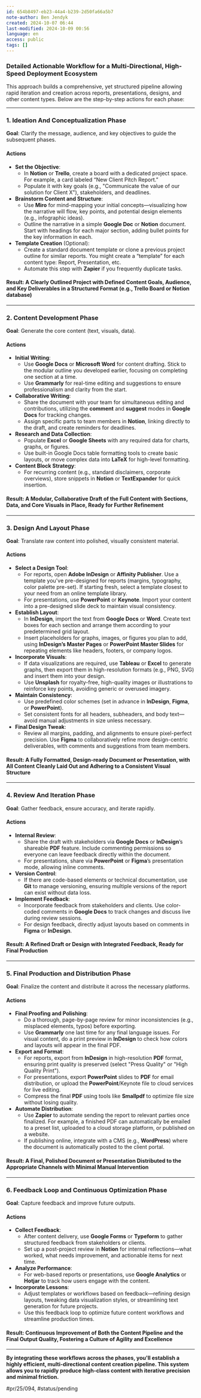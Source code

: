 ```yaml
---
id: 654b8497-eb23-44a4-b239-2d50fa66a5b7
note-author: Ben Jendyk
created: 2024-10-07 06:44
last-modified: 2024-10-09 00:56
language: en
access: public
tags: []
---
```


### **Detailed Actionable Workflow for a Multi-Directional, High-Speed Deployment Ecosystem**

This approach builds a comprehensive, yet structured pipeline allowing rapid iteration and creation across reports, presentations, designs, and other content types. Below are the step-by-step actions for each phase:

---

### 1. **Ideation And Conceptualization Phase**

**Goal**: Clarify the message, audience, and key objectives to guide the subsequent phases.

#### **Actions**

- **Set the Objective**: 
	- In **Notion** or **Trello**, create a board with a dedicated project space. For example, a card labeled “New Client Pitch Report.” 
	- Populate it with key goals (e.g., "Communicate the value of our solution for Client X"), stakeholders, and deadlines.
- **Brainstorm Content and Structure**:
	- Use **Miro** for mind-mapping your initial concepts—visualizing how the narrative will flow, key points, and potential design elements (e.g., infographic ideas).
	- Outline the narrative in a simple **Google Doc** or **Notion** document. Start with headings for each major section, adding bullet points for the key information in each.
- **Template Creation** (Optional):
	- Create a standard document template or clone a previous project outline for similar reports. You might create a “template” for each content type: Report, Presentation, etc.
	- Automate this step with **Zapier** if you frequently duplicate tasks.

#### **Result**: A Clearly Outlined Project with Defined Content Goals, Audience, and Key Deliverables in a Structured Format (e.g., Trello Board or Notion database)

---

### 2. **Content Development Phase**

**Goal**: Generate the core content (text, visuals, data).

#### **Actions**

- **Initial Writing**:
	- Use **Google Docs** or **Microsoft Word** for content drafting. Stick to the modular outline you developed earlier, focusing on completing one section at a time.
	- Use **Grammarly** for real-time editing and suggestions to ensure professionalism and clarity from the start.
- **Collaborative Writing**:
	- Share the document with your team for simultaneous editing and contributions, utilizing the **comment** and **suggest** modes in **Google Docs** for tracking changes.
	- Assign specific parts to team members in **Notion**, linking directly to the draft, and create reminders for deadlines.
- **Research and Data Collection**:
	- Populate **Excel** or **Google Sheets** with any required data for charts, graphs, or figures.
	- Use built-in Google Docs table formatting tools to create basic layouts, or move complex data into **LaTeX** for high-level formatting.
- **Content Block Strategy**:
	- For recurring content (e.g., standard disclaimers, corporate overviews), store snippets in **Notion** or **TextExpander** for quick insertion.

#### **Result**: A Modular, Collaborative Draft of the Full Content with Sections, Data, and Core Visuals in Place, Ready for Further Refinement

---

### 3. **Design And Layout Phase**

**Goal**: Translate raw content into polished, visually consistent material.

#### **Actions**

- **Select a Design Tool**:
	- For reports, open **Adobe InDesign** or **Affinity Publisher**. Use a template you've pre-designed for reports (margins, typography, color palette pre-set). If starting fresh, select a template closest to your need from an online template library.
	- For presentations, use **PowerPoint** or **Keynote**. Import your content into a pre-designed slide deck to maintain visual consistency.
- **Establish Layout**:
	- In **InDesign**, import the text from **Google Docs** or **Word**. Create text boxes for each section and arrange them according to your predetermined grid layout.
	- Insert placeholders for graphs, images, or figures you plan to add, using **InDesign’s Master Pages** or **PowerPoint Master Slides** for repeating elements like headers, footers, or company logos.
- **Incorporate Visuals**:
	- If data visualizations are required, use **Tableau** or **Excel** to generate graphs, then export them in high-resolution formats (e.g., PNG, SVG) and insert them into your design.
	- Use **Unsplash** for royalty-free, high-quality images or illustrations to reinforce key points, avoiding generic or overused imagery.
- **Maintain Consistency**:
	- Use predefined color schemes (set in advance in **InDesign**, **Figma**, or **PowerPoint**). 
	- Set consistent fonts for all headers, subheaders, and body text—avoid manual adjustments in size unless necessary.
- **Final Design Tweak**:
	- Review all margins, padding, and alignments to ensure pixel-perfect precision. Use **Figma** to collaboratively refine more design-centric deliverables, with comments and suggestions from team members.

#### **Result**: A Fully Formatted, Design-ready Document or Presentation, with All Content Cleanly Laid Out and Adhering to a Consistent Visual Structure

---

### 4. **Review And Iteration Phase**

**Goal**: Gather feedback, ensure accuracy, and iterate rapidly.

#### **Actions**

- **Internal Review**:
	- Share the draft with stakeholders via **Google Docs** or **InDesign**’s shareable **PDF** feature. Include commenting permissions so everyone can leave feedback directly within the document.
	- For presentations, share via **PowerPoint** or **Figma**’s presentation mode, allowing inline comments.
- **Version Control**:
	- If there are code-based elements or technical documentation, use **Git** to manage versioning, ensuring multiple versions of the report can exist without data loss.
- **Implement Feedback**:
	- Incorporate feedback from stakeholders and clients. Use color-coded comments in **Google Docs** to track changes and discuss live during review sessions.
	- For design feedback, directly adjust layouts based on comments in **Figma** or **InDesign**.

#### **Result**: A Refined Draft or Design with Integrated Feedback, Ready for Final Production

---

### 5. **Final Production and Distribution Phase**

**Goal**: Finalize the content and distribute it across the necessary platforms.

#### **Actions**

- **Final Proofing and Polishing**:
	- Do a thorough, page-by-page review for minor inconsistencies (e.g., misplaced elements, typos) before exporting.
	- Use **Grammarly** one last time for any final language issues. For visual content, do a print preview in **InDesign** to check how colors and layouts will appear in the final PDF.
- **Export and Format**:
	- For reports, export from **InDesign** in high-resolution **PDF** format, ensuring print quality is preserved (select "Press Quality" or "High Quality Print").
	- For presentations, export **PowerPoint** slides to **PDF** for email distribution, or upload the **PowerPoint**/Keynote file to cloud services for live editing.
	- Compress the final **PDF** using tools like **Smallpdf** to optimize file size without losing quality.
- **Automate Distribution**:
	- Use **Zapier** to automate sending the report to relevant parties once finalized. For example, a finished PDF can automatically be emailed to a preset list, uploaded to a cloud storage platform, or published on a website.
	- If publishing online, integrate with a CMS (e.g., **WordPress**) where the document is automatically posted to the client portal.

#### **Result**: A Final, Polished Document or Presentation Distributed to the Appropriate Channels with Minimal Manual Intervention

---

### 6. **Feedback Loop and Continuous Optimization Phase**

**Goal**: Capture feedback and improve future outputs.

#### **Actions**

- **Collect Feedback**:
	- After content delivery, use **Google Forms** or **Typeform** to gather structured feedback from stakeholders or clients.
	- Set up a post-project review in **Notion** for internal reflections—what worked, what needs improvement, and actionable items for next time.
- **Analyze Performance**:
	- For web-based reports or presentations, use **Google Analytics** or **Hotjar** to track how users engage with the content.
- **Incorporate Lessons**:
	- Adjust templates or workflows based on feedback—refining design layouts, tweaking data visualization styles, or streamlining text generation for future projects.
	- Use this feedback loop to optimize future content workflows and streamline production times.

#### **Result**: Continuous Improvement of Both the Content Pipeline and the Final Output Quality, Fostering a Culture of Agility and Excellence

---

**By integrating these workflows across the phases, you'll establish a highly efficient, multi-directional content creation pipeline. This system allows you to rapidly produce high-class content with iterative precision and minimal friction.**


#pr/25/094, #status/pending